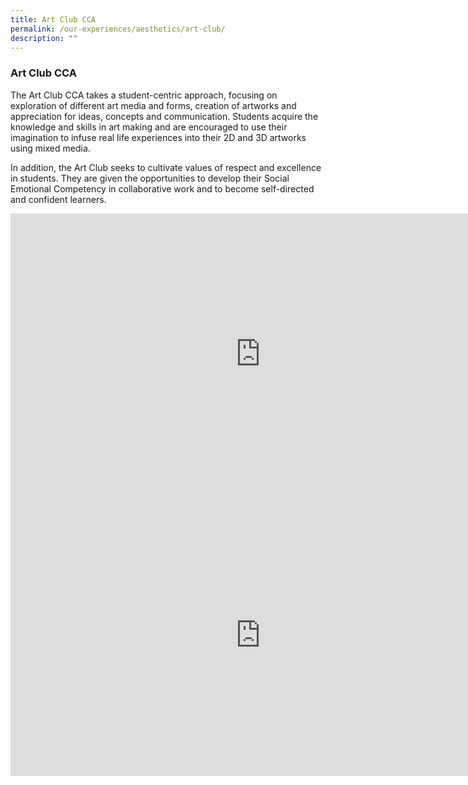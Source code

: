 ```yaml
---
title: Art Club CCA
permalink: /our-experiences/aesthetics/art-club/
description: ""
---
```


### **Art Club CCA**
The Art Club CCA takes a student-centric approach, focusing on exploration of different art media and forms, creation of artworks and appreciation for ideas, concepts and communication. Students acquire the knowledge and skills in art making and are encouraged to use their imagination to infuse real life experiences into their 2D and 3D artworks using mixed media.

In addition, the Art Club seeks to cultivate values of respect and excellence in students. They are given the opportunities to develop their Social Emotional Competency in collaborative work and to become self-directed and confident learners.

<iframe allowfullscreen="" allow="accelerometer; autoplay; clipboard-write; encrypted-media; gyroscope; picture-in-picture; web-share" frameborder="0" title="Art Club CCA Promo Video" src="https://www.youtube.com/embed/Gr1IyAmY37A" height="450" width="800"></iframe>

<iframe allowfullscreen="true" height="450" width="800" frameborder="0" src="https://docs.google.com/presentation/d/e/2PACX-1vSEZ1Am5cryU4K76AbCJ3vC7E1_GrDWeotFIg_hDGyTP1mfvhJ6Op1A5tBOQt-onRgGv8U2eucznebL/embed?start=false&amp;loop=false&amp;delayms=3000"></iframe>